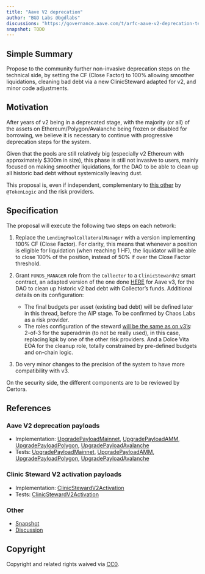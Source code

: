 ```yaml
---
title: "Aave V2 deprecation"
author: "BGD Labs @bgdlabs"
discussions: "https://governance.aave.com/t/arfc-aave-v2-deprecation-tech-next-phase/23022"
snapshot: TODO
---
```


## Simple Summary

Propose to the community further non-invasive deprecation steps on the technical side, by setting the CF (Close Factor) to 100% allowing smoother liquidations, cleaning bad debt via a new ClinicSteward adapted for v2, and minor code adjustments.

## Motivation

After years of v2 being in a deprecated stage, with the majority (or all) of the assets on Ethereum/Polygon/Avalanche being frozen or disabled for borrowing, we believe it is necessary to continue with progressive deprecation steps for the system.

Given that the pools are still relatively big (especially v2 Ethereum with approximately $300m in size), this phase is still not invasive to users, mainly focused on making smoother liquidations, for the DAO to be able to clean up all historic bad debt without systemically leaving dust.

This proposal is, even if independent, complementary to [this other](https://governance.aave.com/t/arfc-aave-v2-deprecation-update/23008) by `@TokenLogic` and the risk providers.

## Specification

The proposal will execute the following two steps on each network:

1. Replace the `LendingPoolCollateralManager` with a version implementing 100% CF (Close Factor). For clarity, this means that whenever a position is eligible for liquidation (when reaching 1 HF), the liquidator will be able to close 100% of the position, instead of 50% if over the Close Factor threshold.
2. Grant `FUNDS_MANAGER` role from the `Collector` to a `ClinicStewardV2` smart contract, an adapted version of the one done [HERE](https://governance.aave.com/t/arfc-bgd-aave-clinicsteward/21209) for Aave v3, for the DAO to clean up historic v2 bad debt with Collector’s funds.
   Additional details on its configuration:

   - The final budgets per asset (existing bad debt) will be defined later in this thread, before the AIP stage. To be confirmed by Chaos Labs as a risk provider.
   - The roles configuration of the steward [will be the same as on v3’s](https://governance.aave.com/t/arfc-bgd-aave-clinicsteward/21209#p-53721-specification-3): 2-of-3 for the superadmin (to not be really used), in this case, replacing kpk by one of the other risk providers. And a Dolce Vita EOA for the cleanup role, totally constrained by pre-defined budgets and on-chain logic.

3. Do very minor changes to the precision of the system to have more compatibility with v3.

On the security side, the different components are to be reviewed by Certora.

## References

### Aave V2 deprecation payloads

- Implementation: [UpgradePayloadMainnet](https://github.com/bgd-labs/v2-deprecation/blob/main/src/payloads/UpgradePayloadMainnet.sol), [UpgradePayloadAMM](https://github.com/bgd-labs/v2-deprecation/blob/main/src/payloads/UpgradePayloadAMM.sol), [UpgradePayloadPolygon](https://github.com/bgd-labs/v2-deprecation/blob/main/src/payloads/UpgradePayloadPolygon.sol), [UpgradePayloadAvalanche](https://github.com/bgd-labs/v2-deprecation/blob/main/src/payloads/UpgradePayloadAvalanche.sol)
- Tests: [UpgradePayloadMainnet](https://github.com/bgd-labs/v2-deprecation/blob/main/tests/MainnetCore.t.sol), [UpgradePayloadAMM](https://github.com/bgd-labs/v2-deprecation/blob/main/tests/MainnetAmm.t.sol), [UpgradePayloadPolygon](https://github.com/bgd-labs/v2-deprecation/blob/main/tests/Polygon.t.sol), [UpgradePayloadAvalanche](https://github.com/bgd-labs/v2-deprecation/blob/main/tests/Avalanche.t.sol)

### Clinic Steward V2 activation payloads

- Implementation: [ClinicStewardV2Activation](./ClinicStewardV2Activation_20250904.sol)
- Tests: [ClinicStewardV2Activation](./ClinicStewardV2Activation_20250904.t.sol)

### Other

- [Snapshot](TODO)
- [Discussion](https://governance.aave.com/t/arfc-aave-v2-deprecation-tech-next-phase/23022)

## Copyright

Copyright and related rights waived via [CC0](https://creativecommons.org/publicdomain/zero/1.0/).
